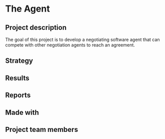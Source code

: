 # The Agent

## Project description

The goal of this project is to develop a negotiating software agent that can compete with other negotiation agents to reach an agreement. 

## Strategy

## Results

## Reports

## Made with

## Project team members

